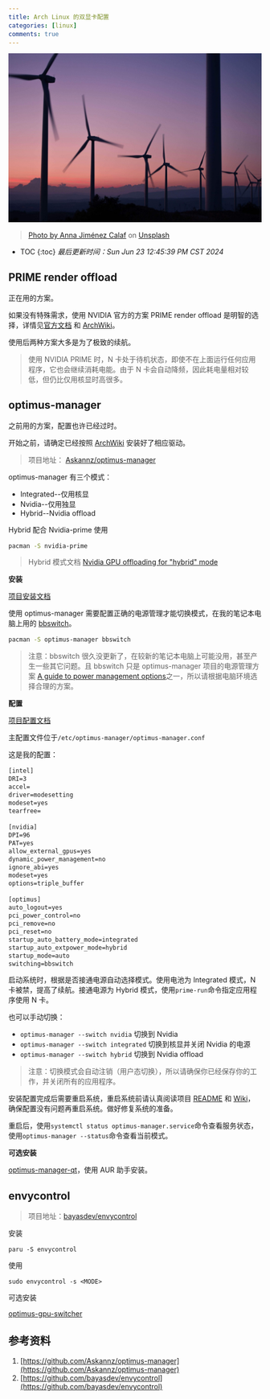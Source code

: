 ```yaml
---
title: Arch Linux 的双显卡配置
categories: [linux]
comments: true
---
```


<a data-fancybox="gallery" href="../assets/img/post/optimus/image01.jpg"><img src="../assets/img/post/optimus/image01.jpg">

> Photo by [Anna Jiménez Calaf](https://unsplash.com/@annajimenez?utm_source=unsplash&utm_medium=referral&utm_content=creditCopyText) on [Unsplash](https://unsplash.com/?utm_source=unsplash&utm_medium=referral&utm_content=creditCopyText)  

* TOC
{:toc}
*最后更新时间：Sun Jun 23 12:45:39 PM CST 2024*

## PRIME render offload

正在用的方案。

如果没有特殊需求，使用 NVIDIA 官方的方案 PRIME render offload 是明智的选择，详情见[官方文档](http://download.nvidia.com/XFree86/Linux-x86_64/525.53/README/primerenderoffload.html) 和 [ArchWiki](https://wiki.archlinux.org/title/PRIME#PRIME_render_offload)。

使用后两种方案大多是为了极致的续航。

> 使用 NVIDIA PRIME 时，N 卡处于待机状态，即使不在上面运行任何应用程序，它也会继续消耗电能。由于 N 卡会自动降频，因此耗电量相对较低，但仍比仅用核显时高很多。

## optimus-manager

之前用的方案，配置也许已经过时。

开始之前，请确定已经按照 [ArchWiki](https://wiki.archlinux.org/title/NVIDIA) 安装好了相应驱动。

> 项目地址： [Askannz/optimus-manager]( https://github.com/Askannz/optimus-manager)

optimus-manager 有三个模式：

- Integrated--仅用核显
- Nvidia--仅用独显
- Hybrid--Nvidia offload

Hybrid 配合 Nvidia-prime 使用

```bash
pacman -S nvidia-prime
```

> Hybrid 模式文档 [Nvidia GPU offloading for "hybrid" mode](https://github.com/Askannz/optimus-manager/wiki/Nvidia-GPU-offloading-for-%22hybrid%22-mode)

**安装**

[项目安装文档](https://github.com/Askannz/optimus-manager#installation)

使用 optimus-manager 需要配置正确的电源管理才能切换模式，在我的笔记本电脑上用的 [bbswitch](https://github.com/Bumblebee-Project/bbswitch)。

```bash
pacman -S optimus-manager bbswitch
```

> 注意：bbswitch 很久没更新了，在较新的笔记本电脑上可能没用，甚至产生一些其它问题。且 bbswitch 只是 optimus-manager 项目的电源管理方案 [A guide  to power management options](https://github.com/Askannz/optimus-manager/wiki/A-guide--to-power-management-options)之一，所以请根据电脑环境选择合理的方案。

**配置**

[项目配置文档](https://github.com/Askannz/optimus-manager/#configuration)

主配置文件位于`/etc/optimus-manager/optimus-manager.conf`

这是我的配置：

```
[intel]
DRI=3
accel=
driver=modesetting
modeset=yes
tearfree=

[nvidia]
DPI=96
PAT=yes
allow_external_gpus=yes
dynamic_power_management=no
ignore_abi=yes
modeset=yes
options=triple_buffer

[optimus]
auto_logout=yes
pci_power_control=no
pci_remove=no
pci_reset=no
startup_auto_battery_mode=integrated
startup_auto_extpower_mode=hybrid
startup_mode=auto
switching=bbswitch
```

启动系统时，根据是否接通电源自动选择模式。使用电池为 Integrated 模式，N 卡被禁，提高了续航。接通电源为 Hybrid 模式，使用`prime-run`命令指定应用程序使用 N 卡。

也可以手动切换：

- `optimus-manager --switch nvidia` 切换到 Nvidia
- `optimus-manager --switch integrated` 切换到核显并关闭 Nvidia 的电源
- `optimus-manager --switch hybrid` 切换到 Nvidia offload

> 注意：切换模式会自动注销（用户态切换），所以请确保你已经保存你的工作，并关闭所有的应用程序。

安装配置完成后需要重启系统，重启系统前请认真阅读项目 [README](https://github.com/Askannz/optimus-manager/blob/master/README.md) 和 [Wiki](https://github.com/Askannz/optimus-manager/wiki)，确保配置没有问题再重启系统。做好修复系统的准备。

重启后，使用`systemctl status optimus-manager.service`命令查看服务状态，使用`optimus-manager --status`命令查看当前模式。

**可选安装**

[optimus-manager-qt](https://github.com/Shatur/optimus-manager-qt)，使用 AUR 助手安装。

## envycontrol

> 项目地址：[bayasdev/envycontrol](https://github.com/bayasdev/envycontrol)

安装

```
paru -S envycontrol
```

使用

```
sudo envycontrol -s <MODE>
```

可选安装

[optimus-gpu-switcher](https://github.com/enielrodriguez/optimus-gpu-switcher)

## 参考资料

1. [https://github.com/Askannz/optimus-manager](https://github.com/Askannz/optimus-manager)
1. [https://github.com/bayasdev/envycontrol](https://github.com/bayasdev/envycontrol)
